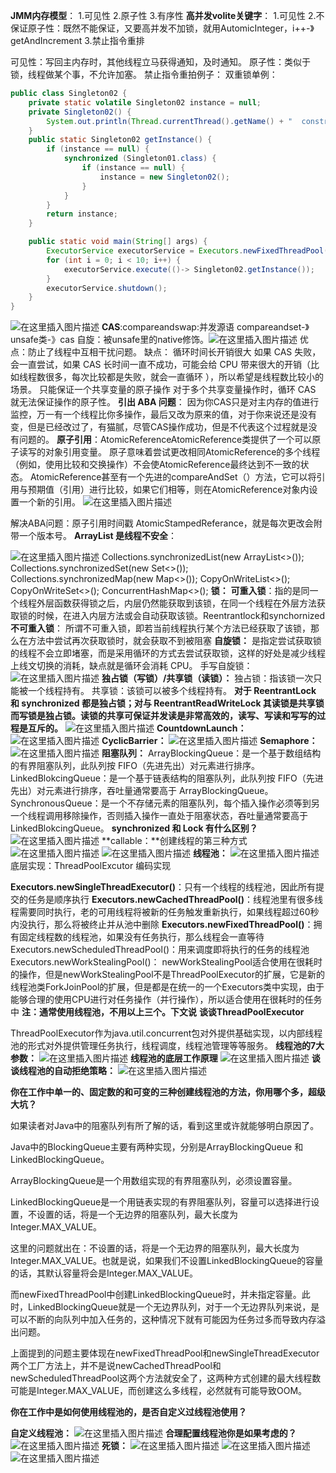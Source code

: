 **JMM内存模型**：
1.可见性
2.原子性
3.有序性
**高并发volite关键字**：
1.可见性
2.不保证原子性：既然不能保证，又要高并发不加锁，就用AutomicInteger，i++-》getAndIncrement
3.禁止指令重排

可见性：写回主内存时，其他线程立马获得通知，及时通知。
原子性：类似于锁，线程做某个事，不允许加塞。
禁止指令重拍例子：
 双重锁单例：

```java
public class Singleton02 {
    private static volatile Singleton02 instance = null;
    private Singleton02() {
        System.out.println(Thread.currentThread().getName() + "  construction...");
    }
    public static Singleton02 getInstance() {
        if (instance == null) {
            synchronized (Singleton01.class) {
                if (instance == null) {
                    instance = new Singleton02();
                }
            }
        }
        return instance;
    }

    public static void main(String[] args) {
        ExecutorService executorService = Executors.newFixedThreadPool(10);
        for (int i = 0; i < 10; i++) {
            executorService.execute(()-> Singleton02.getInstance());
        }
        executorService.shutdown();
    }
}
```
![在这里插入图片描述](https://img-blog.csdnimg.cn/20210526172556998.png?x-oss-process=image/watermark,type_ZmFuZ3poZW5naGVpdGk,shadow_10,text_aHR0cHM6Ly9ibG9nLmNzZG4ubmV0L3dlaXhpbl80NTU1ODk5OA==,size_16,color_FFFFFF,t_70)
**CAS**:compareandswap:并发源语
	compareandset-》unsafe类-》cas
	自旋：被unsafe里的native修饰。![在这里插入图片描述](https://img-blog.csdnimg.cn/20210526174954430.png?x-oss-process=image/watermark,type_ZmFuZ3poZW5naGVpdGk,shadow_10,text_aHR0cHM6Ly9ibG9nLmNzZG4ubmV0L3dlaXhpbl80NTU1ODk5OA==,size_16,color_FFFFFF,t_70)
优点：防止了线程中互相干扰问题。
缺点：
循环时间长开销很大
			如果 CAS 失败，会一直尝试，如果 CAS 长时间一直不成功，可能会给 CPU 带来很大的开销（比如线程数很多，每次比较都是失败，就会一直循环 ），所以希望是线程数比较小的场景。
只能保证一个共享变量的原子操作
	对于多个共享变量操作时，循环 CAS 就无法保证操作的原子性。
**引出 ABA 问题**：
因为你CAS只是对主内存的值进行监控，万一有一个线程比你多操作，最后又改为原来的值，对于你来说还是没有变，但是已经改过了，有猫腻，尽管CAS操作成功，但是不代表这个过程就是没有问题的。
**原子引用**：AtomicReferenceAtomicReference类提供了一个可以原子读写的对象引用变量。 原子意味着尝试更改相同AtomicReference的多个线程（例如，使用比较和交换操作）不会使AtomicReference最终达到不一致的状态。 AtomicReference甚至有一个先进的compareAndSet（）方法，它可以将引用与预期值（引用）进行比较，如果它们相等，则在AtomicReference对象内设置一个新的引用。
![在这里插入图片描述](https://img-blog.csdnimg.cn/2021052619480247.png?x-oss-process=image/watermark,type_ZmFuZ3poZW5naGVpdGk,shadow_10,text_aHR0cHM6Ly9ibG9nLmNzZG4ubmV0L3dlaXhpbl80NTU1ODk5OA==,size_16,color_FFFFFF,t_70)

解决ABA问题：原子引用时间戳 AtomicStampedReferance，就是每次更改会附带一个版本号。
 **ArrayList 是线程不安全**：


![在这里插入图片描述](https://img-blog.csdnimg.cn/20210526195630200.png?x-oss-process=image/watermark,type_ZmFuZ3poZW5naGVpdGk,shadow_10,text_aHR0cHM6Ly9ibG9nLmNzZG4ubmV0L3dlaXhpbl80NTU1ODk5OA==,size_16,color_FFFFFF,t_70)
Collections.synchronizedList(new ArrayList<>());
Collections.synchronizedSet(new Set<>());
Collections.synchronizedMap(new Map<>());
CopyOnWriteList<>();
CopyOnWriteSet<>();
ConcurrentHashMap<>();
**锁：**
**可重入锁**：指的是同一个线程外层函数获得锁之后，内层仍然能获取到该锁，在同一个线程在外层方法获取锁的时候，在进入内层方法或会自动获取该锁。Reentrantlock和synchornized
**不可重入锁**： 所谓不可重入锁，即若当前线程执行某个方法已经获取了该锁，那么在方法中尝试再次获取锁时，就会获取不到被阻塞
**自旋锁：** 是指定尝试获取锁的线程不会立即堵塞，而是采用循环的方式去尝试获取锁，这样的好处是减少线程上线文切换的消耗，缺点就是循环会消耗 CPU。
手写自旋锁：
![在这里插入图片描述](https://img-blog.csdnimg.cn/20210526210129375.png?x-oss-process=image/watermark,type_ZmFuZ3poZW5naGVpdGk,shadow_10,text_aHR0cHM6Ly9ibG9nLmNzZG4ubmV0L3dlaXhpbl80NTU1ODk5OA==,size_16,color_FFFFFF,t_70)
**独占锁（写锁）/共享锁（读锁）：**
独占锁：指该锁一次只能被一个线程持有。
共享锁：该锁可以被多个线程持有。
**对于 ReentrantLock 和 synchronized 都是独占锁；对与 ReentrantReadWriteLock 其读锁是共享锁而写锁是独占锁。读锁的共享可保证并发读是非常高效的，读写、写读和写写的过程是互斥的。**
![在这里插入图片描述](https://img-blog.csdnimg.cn/20210526222457621.png?x-oss-process=image/watermark,type_ZmFuZ3poZW5naGVpdGk,shadow_10,text_aHR0cHM6Ly9ibG9nLmNzZG4ubmV0L3dlaXhpbl80NTU1ODk5OA==,size_16,color_FFFFFF,t_70)
**CountdownLaunch：**
![在这里插入图片描述](https://img-blog.csdnimg.cn/20210526225918368.png?x-oss-process=image/watermark,type_ZmFuZ3poZW5naGVpdGk,shadow_10,text_aHR0cHM6Ly9ibG9nLmNzZG4ubmV0L3dlaXhpbl80NTU1ODk5OA==,size_16,color_FFFFFF,t_70)
**CyclicBarrier：**
![在这里插入图片描述](https://img-blog.csdnimg.cn/2021052622595272.png?x-oss-process=image/watermark,type_ZmFuZ3poZW5naGVpdGk,shadow_10,text_aHR0cHM6Ly9ibG9nLmNzZG4ubmV0L3dlaXhpbl80NTU1ODk5OA==,size_16,color_FFFFFF,t_70)
**Semaphore：**
![在这里插入图片描述](https://img-blog.csdnimg.cn/20210526230019938.png?x-oss-process=image/watermark,type_ZmFuZ3poZW5naGVpdGk,shadow_10,text_aHR0cHM6Ly9ibG9nLmNzZG4ubmV0L3dlaXhpbl80NTU1ODk5OA==,size_16,color_FFFFFF,t_70)
**阻塞队列：**
    ArrayBlockingQueue：是一个基于数组结构的有界阻塞队列，此队列按 FIFO（先进先出）对元素进行排序。
	LinkedBlokcingQueue：是一个基于链表结构的阻塞队列，此队列按 FIFO（先进先出）对元素进行排序，吞吐量通常要高于 ArrayBlockingQueue。
	SynchronousQueue：是一个不存储元素的阻塞队列，每个插入操作必须等到另一个线程调用移除操作，否则插入操作一直处于阻塞状态，吞吐量通常要高于 LinkedBlokcingQueue。
**synchronized 和 Lock 有什么区别？**
![在这里插入图片描述](https://img-blog.csdnimg.cn/20210527003528768.png?x-oss-process=image/watermark,type_ZmFuZ3poZW5naGVpdGk,shadow_10,text_aHR0cHM6Ly9ibG9nLmNzZG4ubmV0L3dlaXhpbl80NTU1ODk5OA==,size_16,color_FFFFFF,t_70)
**callable：**创建线程的第三种方式
![在这里插入图片描述](https://img-blog.csdnimg.cn/20210527111730266.png?x-oss-process=image/watermark,type_ZmFuZ3poZW5naGVpdGk,shadow_10,text_aHR0cHM6Ly9ibG9nLmNzZG4ubmV0L3dlaXhpbl80NTU1ODk5OA==,size_16,color_FFFFFF,t_70)
![在这里插入图片描述](https://img-blog.csdnimg.cn/20210527111906165.png?x-oss-process=image/watermark,type_ZmFuZ3poZW5naGVpdGk,shadow_10,text_aHR0cHM6Ly9ibG9nLmNzZG4ubmV0L3dlaXhpbl80NTU1ODk5OA==,size_16,color_FFFFFF,t_70)
**线程池：**
![在这里插入图片描述](https://img-blog.csdnimg.cn/20210527202227418.png?x-oss-process=image/watermark,type_ZmFuZ3poZW5naGVpdGk,shadow_10,text_aHR0cHM6Ly9ibG9nLmNzZG4ubmV0L3dlaXhpbl80NTU1ODk5OA==,size_16,color_FFFFFF,t_70)
底层实现：ThreadPoolExcutor
编码实现

**Executors.newSingleThreadExecutor()**：只有一个线程的线程池，因此所有提交的任务是顺序执行
**Executors.newCachedThreadPool()**：线程池里有很多线程需要同时执行，老的可用线程将被新的任务触发重新执行，如果线程超过60秒内没执行，那么将被终止并从池中删除
**Executors.newFixedThreadPool()**：拥有固定线程数的线程池，如果没有任务执行，那么线程会一直等待
Executors.newScheduledThreadPool()：用来调度即将执行的任务的线程池
Executors.newWorkStealingPool()： newWorkStealingPool适合使用在很耗时的操作，但是newWorkStealingPool不是ThreadPoolExecutor的扩展，它是新的线程池类ForkJoinPool的扩展，但是都是在统一的一个Executors类中实现，由于能够合理的使用CPU进行对任务操作（并行操作），所以适合使用在很耗时的任务中
**注：通常使用线程池，不用以上三个。下文说**
**谈谈ThreadPoolExecutor**

ThreadPoolExecutor作为java.util.concurrent包对外提供基础实现，以内部线程池的形式对外提供管理任务执行，线程调度，线程池管理等等服务。
**线程池的7大参数：**
![在这里插入图片描述](https://img-blog.csdnimg.cn/20210527205824522.png?x-oss-process=image/watermark,type_ZmFuZ3poZW5naGVpdGk,shadow_10,text_aHR0cHM6Ly9ibG9nLmNzZG4ubmV0L3dlaXhpbl80NTU1ODk5OA==,size_16,color_FFFFFF,t_70)
**线程池的底层工作原理**
![在这里插入图片描述](https://img-blog.csdnimg.cn/20210527202859308.png?x-oss-process=image/watermark,type_ZmFuZ3poZW5naGVpdGk,shadow_10,text_aHR0cHM6Ly9ibG9nLmNzZG4ubmV0L3dlaXhpbl80NTU1ODk5OA==,size_16,color_FFFFFF,t_70)
**谈谈线程池的自动拒绝策略：**
![在这里插入图片描述](https://img-blog.csdnimg.cn/20210527210036260.png?x-oss-process=image/watermark,type_ZmFuZ3poZW5naGVpdGk,shadow_10,text_aHR0cHM6Ly9ibG9nLmNzZG4ubmV0L3dlaXhpbl80NTU1ODk5OA==,size_16,color_FFFFFF,t_70)

**你在工作中单一的、固定数的和可变的三种创建线程池的方法，你用哪个多，超级大坑？**

如果读者对Java中的阻塞队列有所了解的话，看到这里或许就能够明白原因了。

Java中的BlockingQueue主要有两种实现，分别是ArrayBlockingQueue 和 LinkedBlockingQueue。

ArrayBlockingQueue是一个用数组实现的有界阻塞队列，必须设置容量。

LinkedBlockingQueue是一个用链表实现的有界阻塞队列，容量可以选择进行设置，不设置的话，将是一个无边界的阻塞队列，最大长度为Integer.MAX_VALUE。

这里的问题就出在：不设置的话，将是一个无边界的阻塞队列，最大长度为Integer.MAX_VALUE。也就是说，如果我们不设置LinkedBlockingQueue的容量的话，其默认容量将会是Integer.MAX_VALUE。

而newFixedThreadPool中创建LinkedBlockingQueue时，并未指定容量。此时，LinkedBlockingQueue就是一个无边界队列，对于一个无边界队列来说，是可以不断的向队列中加入任务的，这种情况下就有可能因为任务过多而导致内存溢出问题。

上面提到的问题主要体现在newFixedThreadPool和newSingleThreadExecutor两个工厂方法上，并不是说newCachedThreadPool和newScheduledThreadPool这两个方法就安全了，这两种方式创建的最大线程数可能是Integer.MAX_VALUE，而创建这么多线程，必然就有可能导致OOM。

**你在工作中是如何使用线程池的，是否自定义过线程池使用？**

**自定义线程池：**
![在这里插入图片描述](https://img-blog.csdnimg.cn/20210527210100179.png?x-oss-process=image/watermark,type_ZmFuZ3poZW5naGVpdGk,shadow_10,text_aHR0cHM6Ly9ibG9nLmNzZG4ubmV0L3dlaXhpbl80NTU1ODk5OA==,size_16,color_FFFFFF,t_70)
**合理配置线程池你是如果考虑的？**
![在这里插入图片描述](https://img-blog.csdnimg.cn/20210527211345809.png?x-oss-process=image/watermark,type_ZmFuZ3poZW5naGVpdGk,shadow_10,text_aHR0cHM6Ly9ibG9nLmNzZG4ubmV0L3dlaXhpbl80NTU1ODk5OA==,size_16,color_FFFFFF,t_70)
**死锁：**
![在这里插入图片描述](https://img-blog.csdnimg.cn/20210528083833639.png?x-oss-process=image/watermark,type_ZmFuZ3poZW5naGVpdGk,shadow_10,text_aHR0cHM6Ly9ibG9nLmNzZG4ubmV0L3dlaXhpbl80NTU1ODk5OA==,size_16,color_FFFFFF,t_70)
![在这里插入图片描述](https://img-blog.csdnimg.cn/20210528084900122.png?x-oss-process=image/watermark,type_ZmFuZ3poZW5naGVpdGk,shadow_10,text_aHR0cHM6Ly9ibG9nLmNzZG4ubmV0L3dlaXhpbl80NTU1ODk5OA==,size_16,color_FFFFFF,t_70)
![在这里插入图片描述](https://img-blog.csdnimg.cn/20210528085115262.png?x-oss-process=image/watermark,type_ZmFuZ3poZW5naGVpdGk,shadow_10,text_aHR0cHM6Ly9ibG9nLmNzZG4ubmV0L3dlaXhpbl80NTU1ODk5OA==,size_16,color_FFFFFF,t_70)